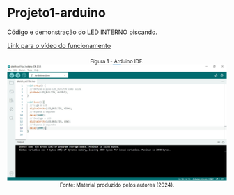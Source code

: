 # Projeto1-arduino

Código e demonstração do LED INTERNO piscando.

[Link para o vídeo do funcionamento](https://drive.google.com/file/d/1ArcGcFT8_9kAhcSUodhAXLRvSoVVVQEI/view?usp=drivesdk)

<div align="center" width="100%">
<sub>Figura 1 - Arduino IDE.</sub>
<img src="ArduinoIDE.jpeg">
<sup>Fonte: Material produzido pelos autores (2024).</sup>
</div>